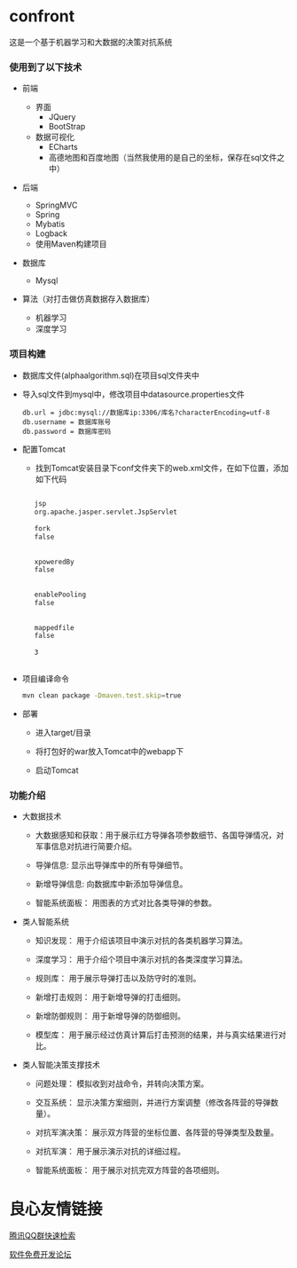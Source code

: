 # confront
这是一个基于机器学习和大数据的决策对抗系统

### 使用到了以下技术
* 前端
    * 界面
        * JQuery
        * BootStrap
    * 数据可视化
        * ECharts
        * 高德地图和百度地图（当然我使用的是自己的坐标，保存在sql文件之中）

* 后端
    * SpringMVC
    * Spring
    * Mybatis
    * Logback
    * 使用Maven构建项目

* 数据库
    * Mysql

* 算法（对打击做仿真数据存入数据库）
    * 机器学习
    * 深度学习

### 项目构建

* 数据库文件(alphaalgorithm.sql)在项目sql文件夹中
    
* 导入sql文件到mysql中，修改项目中datasource.properties文件

    ```properties
    db.url = jdbc:mysql://数据库ip:3306/库名?characterEncoding=utf-8
    db.username = 数据库账号
    db.password = 数据库密码
    ```
    
* 配置Tomcat

    * 找到Tomcat安装目录下conf文件夹下的web.xml文件，在如下位置，添加如下代码
    
    ```xml
     
       jsp 
       org.apache.jasper.servlet.JspServlet 
     
       fork 
       false 
     
     
       xpoweredBy 
       false 
     
     
       enablePooling 
       false 
     
     
       mappedfile 
       false 
     
       3 
     
    ```
    
* 项目编译命令

    ```bash
    mvn clean package -Dmaven.test.skip=true
    ```

* 部署

    * 进入target/目录
    
    * 将打包好的war放入Tomcat中的webapp下

    * 启动Tomcat

### 功能介绍
* 大数据技术

    * 大数据感知和获取：用于展示红方导弹各项参数细节、各国导弹情况，对军事信息对抗进行简要介绍。
    
    * 导弹信息:
    显示出导弹库中的所有导弹细节。
    
    * 新增导弹信息:
    向数据库中新添加导弹信息。
    
    * 智能系统面板：
    用图表的方式对比各类导弹的参数。
    
* 类人智能系统

    * 知识发现：
    用于介绍该项目中演示对抗的各类机器学习算法。
    
    * 深度学习：
    用于介绍个项目中演示对抗的各类深度学习算法。
    
    * 规则库：
    用于展示导弹打击以及防守时的准则。
    
    * 新增打击规则：
    用于新增导弹的打击细则。
    
    * 新增防御规则：
    用于新增导弹的防御细则。
    
    * 模型库：
    用于展示经过仿真计算后打击预测的结果，并与真实结果进行对比。
    
* 类人智能决策支撑技术

   * 问题处理：
   模拟收到对战命令，并转向决策方案。
   
   * 交互系统：
   显示决策方案细则，并进行方案调整（修改各阵营的导弹数量）。
   
   * 对抗军演决策：
   展示双方阵营的坐标位置、各阵营的导弹类型及数量。
   
   * 对抗军演：
   用于展示演示对抗的详细过程。
   
   * 智能系统面板：
   用于展示对抗完双方阵营的各项细则。



 # 良心友情链接

[腾讯QQ群快速检索](http://u.720life.cn/s/8cf73f7c)

[软件免费开发论坛](http://u.720life.cn/s/bbb01dc0)